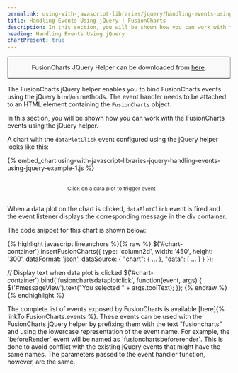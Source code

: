 ```yaml
---
permalink: using-with-javascript-libraries/jquery/handling-events-using-jquery.html
title: Handling Events Using jQuery | FusionCharts
description: In this section, you will be shown how you can work with the FusionCharts events using the jQuery helper.
heading: Handling Events Using jQuery
chartPresent: true
---
```


<p style="background:rgba(249, 249, 249, 1); padding:15px; border:1px solid #888; border-bottom-width:3px; border-radius:4px; text-align:center;">FusionCharts JQuery Helper can be downloaded from <a href="http://www.fusioncharts.com/jquery-charts" target="_blank">here</a>.</p>

The FusionCharts jQuery helper enables you to bind FusionCharts events using the jQuery `bind`/`on` methods. The event handler needs to be attached to an HTML element containing the `FusionCharts` object.

In this section, you will be shown how you can work with the FusionCharts events using the jQuery helper.

A chart with the `dataPlotClick` event configured using the jQuery helper looks like this:

{% embed_chart using-with-javascript-libraries-jquery-handling-events-using-jquery-example-1.js %}

<div id='messageView' style='width:250px; text-align:center; font-size:12px; color:#333; padding:10px; margin:20px 100px'>Click on a data plot to trigger event</div>

When a data plot on the chart is clicked, `dataPlotClick` event is fired and the event listener displays the corresponding message in the div container.

The code snippet for this chart is shown below:

{% highlight javascript lineanchors %}{% raw %}
$('#chart-container').insertFusionCharts({
    type: 'column2d',
    width: '450',
    height: '300',
    dataFormat: 'json',
    dataSource: {
        "chart": {
            ...
        },
        "data": [
            ...
        ]
    }
});

// Display text when data plot is clicked
$('#chart-container').bind('fusionchartsdataplotclick', function(event, args) {
    $('#messageView').text("You selected " + args.toolText);
});
{% endraw %}{% endhighlight %}

<p class="text-info"> The complete list of events exposed by FusionCharts is available [here]{% linkTo FusionCharts.events %}. These events can be used with the FusionCharts jQuery helper by prefixing them with the text "fusioncharts" and using the lowercase representation of the event name. For example, the `beforeRender` event will be named as `fusionchartsbeforerender`. This is done to avoid conflict with the existing jQuery events that might have the same names. The parameters passed to the event handler function, however, are the same. </p>